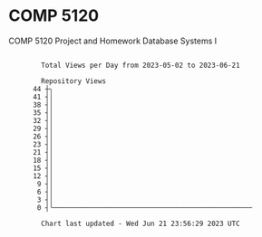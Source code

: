 # COMP 5120
COMP 5120 Project and Homework 
Database Systems I

```

        Total Views per Day from 2023-05-02 to 2023-06-21

        Repository Views
      44 ┼╮
      41 ┤│
      38 ┤│
      35 ┤│
      32 ┤│
      29 ┤│
      26 ┤│
      23 ┤│
      21 ┤│
      18 ┤│
      15 ┤│
      12 ┤│
       9 ┤│
       6 ┤│
       3 ┤│
       0 ┤╰─────────────────────────────────────────────────

        Chart last updated - Wed Jun 21 23:56:29 2023 UTC
        
```
